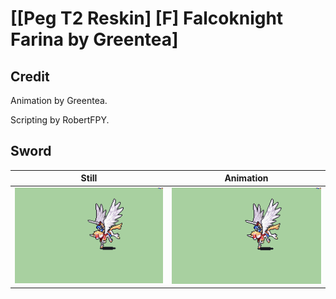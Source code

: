 # [\[Peg T2 Reskin\] \[F\] Falcoknight Farina by Greentea]

## Credit

Animation by Greentea.

Scripting by RobertFPY.
	
## Sword

| Still | Animation |
| :---: | :-------: |
| ![Sword still](./Sword_000.png) | ![Sword animation](./Sword.gif) |
